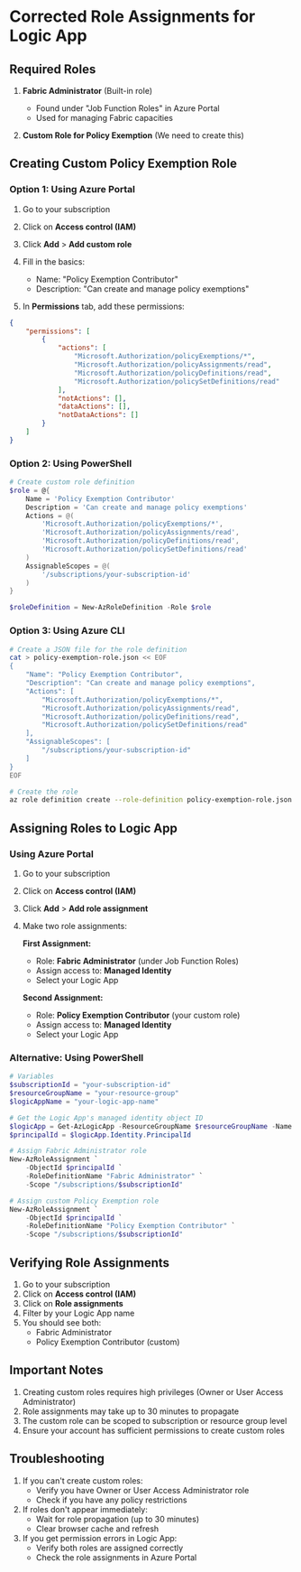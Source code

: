 # Corrected Role Assignments for Logic App

## Required Roles

1. **Fabric Administrator** (Built-in role)
   - Found under "Job Function Roles" in Azure Portal
   - Used for managing Fabric capacities

2. **Custom Role for Policy Exemption** (We need to create this)

## Creating Custom Policy Exemption Role

### Option 1: Using Azure Portal
1. Go to your subscription
2. Click on **Access control (IAM)**
3. Click **Add** > **Add custom role**
4. Fill in the basics:
   - Name: "Policy Exemption Contributor"
   - Description: "Can create and manage policy exemptions"

5. In **Permissions** tab, add these permissions:
```json
{
    "permissions": [
        {
            "actions": [
                "Microsoft.Authorization/policyExemptions/*",
                "Microsoft.Authorization/policyAssignments/read",
                "Microsoft.Authorization/policyDefinitions/read",
                "Microsoft.Authorization/policySetDefinitions/read"
            ],
            "notActions": [],
            "dataActions": [],
            "notDataActions": []
        }
    ]
}
```

### Option 2: Using PowerShell
```powershell
# Create custom role definition
$role = @{
    Name = 'Policy Exemption Contributor'
    Description = 'Can create and manage policy exemptions'
    Actions = @(
        'Microsoft.Authorization/policyExemptions/*',
        'Microsoft.Authorization/policyAssignments/read',
        'Microsoft.Authorization/policyDefinitions/read',
        'Microsoft.Authorization/policySetDefinitions/read'
    )
    AssignableScopes = @(
        '/subscriptions/your-subscription-id'
    )
}

$roleDefinition = New-AzRoleDefinition -Role $role
```

### Option 3: Using Azure CLI
```bash
# Create a JSON file for the role definition
cat > policy-exemption-role.json << EOF
{
    "Name": "Policy Exemption Contributor",
    "Description": "Can create and manage policy exemptions",
    "Actions": [
        "Microsoft.Authorization/policyExemptions/*",
        "Microsoft.Authorization/policyAssignments/read",
        "Microsoft.Authorization/policyDefinitions/read",
        "Microsoft.Authorization/policySetDefinitions/read"
    ],
    "AssignableScopes": [
        "/subscriptions/your-subscription-id"
    ]
}
EOF

# Create the role
az role definition create --role-definition policy-exemption-role.json
```

## Assigning Roles to Logic App

### Using Azure Portal
1. Go to your subscription
2. Click on **Access control (IAM)**
3. Click **Add** > **Add role assignment**
4. Make two role assignments:

   **First Assignment:**
   - Role: **Fabric Administrator** (under Job Function Roles)
   - Assign access to: **Managed Identity**
   - Select your Logic App

   **Second Assignment:**
   - Role: **Policy Exemption Contributor** (your custom role)
   - Assign access to: **Managed Identity**
   - Select your Logic App

### Alternative: Using PowerShell
```powershell
# Variables
$subscriptionId = "your-subscription-id"
$resourceGroupName = "your-resource-group"
$logicAppName = "your-logic-app-name"

# Get the Logic App's managed identity object ID
$logicApp = Get-AzLogicApp -ResourceGroupName $resourceGroupName -Name $logicAppName
$principalId = $logicApp.Identity.PrincipalId

# Assign Fabric Administrator role
New-AzRoleAssignment `
    -ObjectId $principalId `
    -RoleDefinitionName "Fabric Administrator" `
    -Scope "/subscriptions/$subscriptionId"

# Assign custom Policy Exemption role
New-AzRoleAssignment `
    -ObjectId $principalId `
    -RoleDefinitionName "Policy Exemption Contributor" `
    -Scope "/subscriptions/$subscriptionId"
```

## Verifying Role Assignments
1. Go to your subscription
2. Click on **Access control (IAM)**
3. Click on **Role assignments**
4. Filter by your Logic App name
5. You should see both:
   - Fabric Administrator
   - Policy Exemption Contributor (custom)

## Important Notes
1. Creating custom roles requires high privileges (Owner or User Access Administrator)
2. Role assignments may take up to 30 minutes to propagate
3. The custom role can be scoped to subscription or resource group level
4. Ensure your account has sufficient permissions to create custom roles

## Troubleshooting
1. If you can't create custom roles:
   - Verify you have Owner or User Access Administrator role
   - Check if you have any policy restrictions
2. If roles don't appear immediately:
   - Wait for role propagation (up to 30 minutes)
   - Clear browser cache and refresh
3. If you get permission errors in Logic App:
   - Verify both roles are assigned correctly
   - Check the role assignments in Azure Portal